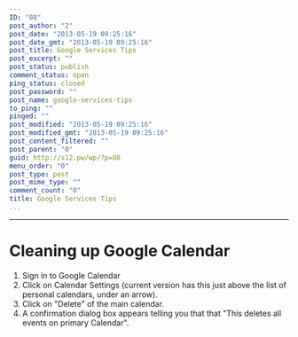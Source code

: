 ```yaml
---
ID: "88"
post_author: "2"
post_date: "2013-05-19 09:25:16"
post_date_gmt: "2013-05-19 09:25:16"
post_title: Google Services Tips
post_excerpt: ""
post_status: publish
comment_status: open
ping_status: closed
post_password: ""
post_name: google-services-tips
to_ping: ""
pinged: ""
post_modified: "2013-05-19 09:25:16"
post_modified_gmt: "2013-05-19 09:25:16"
post_content_filtered: ""
post_parent: "0"
guid: http://s12.pw/wp/?p=88
menu_order: "0"
post_type: post
post_mime_type: ""
comment_count: "0"
title: Google Services Tips
...
```

---

<h1>Cleaning up Google Calendar</h1>

<ol>
<li>Sign in to Google Calendar</li>
<li>Click on Calendar Settings (current version has this just above the list of personal calendars, under an arrow).</li>
<li>Click on "Delete" of the main calendar.</li>
<li>A confirmation dialog box appears telling you that
that "This deletes all events on primary Calendar".</li>
</ol>

